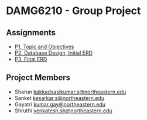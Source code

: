 # DAMG6210 - Group Project

## Assignments

- [P1. Topic and Objectives](P1.%20Topic%20and%20Objectives.md)
- [P2. Database Design, Initial ERD](P2.%20Database%20Design,%20Initial%20ERD.md)
- [P3. Final ERD](P3.%20Final%20ERD.md)

## Project Members

- Sharun kakkadsasikumar.s@northeastern.edu
- Sanket kesarkar.s@northeastern.edu
- Gayatri kumar.gay@northeastern.edu
- Shruthi venkatesh.sh@northeastern.edu

